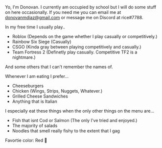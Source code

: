 Yo, I'm Donovan. I currently am occupied by school but I will do some stuff on here occasionally.
If you need me you can email me at donovanmdiaz@gmail.com or message me on Discord at rice#7788.

In my free time I usually play..
- Roblox (Depends on the game whether I play casually or competitively.)
- Rainbow Six Siege (Casually)
- CSGO (Kinda gray between playing competitively and casually.)
- Team Fortress 2 (Definetly play casually. Competitive TF2 is a nightmare.)

And some others that I can't remember the names of.

Whenever I am eating I prefer...
- Cheeseburgers
- Chicken (Wings, Strips, Nuggets, Whatever.)
- Grilled Cheese Sandwiches
- Anything that is Italian

I especially eat these things when the only other things on the menu are...
- Fish that isnt Cod or Salmon (The only I've tried and enjoyed.)
- The majority of salads
- Noodles that smell really fishy to the extent that I gag

Favortie color: Red 🔴
